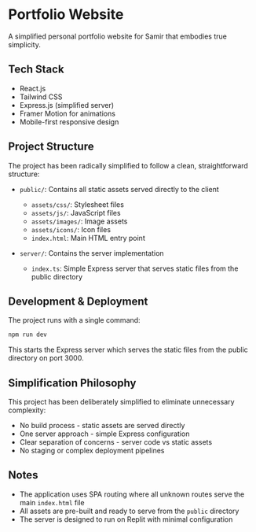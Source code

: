 # Portfolio Website

A simplified personal portfolio website for Samir that embodies true simplicity.

## Tech Stack

- React.js
- Tailwind CSS
- Express.js (simplified server)
- Framer Motion for animations
- Mobile-first responsive design

## Project Structure

The project has been radically simplified to follow a clean, straightforward structure:

- `public/`: Contains all static assets served directly to the client
  - `assets/css/`: Stylesheet files
  - `assets/js/`: JavaScript files
  - `assets/images/`: Image assets
  - `assets/icons/`: Icon files
  - `index.html`: Main HTML entry point

- `server/`: Contains the server implementation
  - `index.ts`: Simple Express server that serves static files from the public directory

## Development & Deployment

The project runs with a single command:

```bash
npm run dev
```

This starts the Express server which serves the static files from the public directory on port 3000.

## Simplification Philosophy

This project has been deliberately simplified to eliminate unnecessary complexity:
- No build process - static assets are served directly
- One server approach - simple Express configuration
- Clear separation of concerns - server code vs static assets
- No staging or complex deployment pipelines

## Notes

- The application uses SPA routing where all unknown routes serve the main `index.html` file
- All assets are pre-built and ready to serve from the `public` directory
- The server is designed to run on Replit with minimal configuration